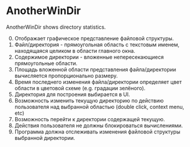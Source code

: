# AnotherWinDir

AnotherWinDir shows directory statistics.

0. Отображает графическое представление файловой структуры.
1. Файл/директория - прямоугольная область с текстовым именем, находящаяся целиком в области главного окна.
2. Содержимое директории - вложенные непересекающиеся прямоугольные области.
3. Площадь вложенной области представления файла/директории вычисляется пропорционально размеру.
4. Время последнего изменения файла/директории определяет цвет области в цветовой схеме (e.g. градации зелёного).
5. Директория для построения выбирается в UI.
6. Возможность изменить текущую директорию по действию пользователя над выбранной областью (double click, context menu, etc)
7. Возможность перейти к директории содержащей текущую.
8. Действия пользователя не должны блокироваться вычислениями.
9. Программа должна отслеживать изменения файловой структуры выбранной директории.
